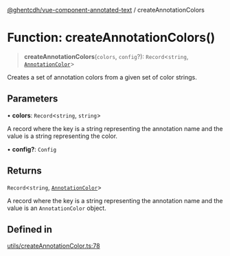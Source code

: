 [@ghentcdh/vue-component-annotated-text](../globals.md) / createAnnotationColors

# Function: createAnnotationColors()

> **createAnnotationColors**(`colors`, `config`?): `Record`\<`string`, [`AnnotationColor`](../interfaces/AnnotationColor.md)\>

Creates a set of annotation colors from a given set of color strings.

## Parameters

• **colors**: `Record`\<`string`, `string`\>

A record where the key is a string representing the annotation name and the value is a string representing the color.

• **config?**: `Config`

## Returns

`Record`\<`string`, [`AnnotationColor`](../interfaces/AnnotationColor.md)\>

A record where the key is a string representing the annotation name and the value is an `AnnotationColor` object.

## Defined in

[utils/createAnnotationColor.ts:78](https://github.com/GhentCDH/vue_component_annotated_text/blob/f198f4099aac4fb2c5d74cb86dba0c84c00d1230/src/utils/createAnnotationColor.ts#L78)
